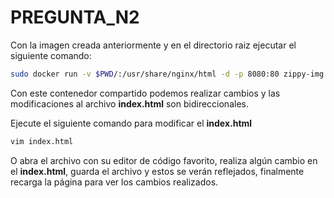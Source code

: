 # PREGUNTA_N2 

Con la imagen creada anteriormente y en el directorio raiz ejecutar el siguiente comando:
```bash
sudo docker run -v $PWD/:/usr/share/nginx/html -d -p 8080:80 zippy-img
```
Con este contenedor compartido podemos realizar cambios y las modificaciones al archivo **index.html** son bidireccionales.

Ejecute el siguiente comando para modificar el **index.html**
```bash
vim index.html
```  
O abra el archivo con su editor de código favorito, realiza algún cambio en el **index.html**, guarda el archivo y estos se verán reflejados, finalmente recarga la página para ver los cambios realizados.
